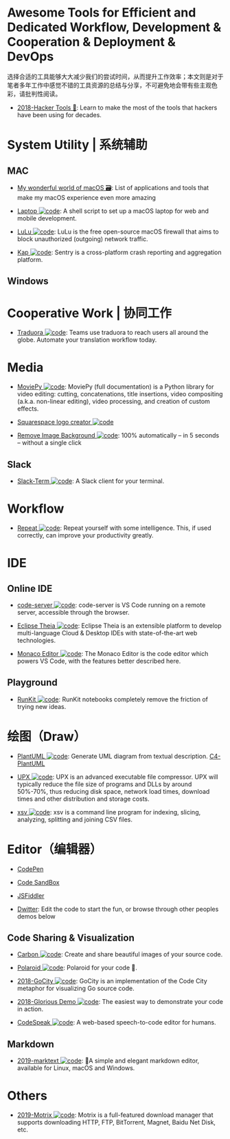 # Awesome Tools for Efficient and Dedicated Workflow, Development & Cooperation & Deployment & DevOps

选择合适的工具能够大大减少我们的尝试时间，从而提升工作效率；本文则是对于笔者多年工作中感觉不错的工具资源的总结与分享，不可避免地会带有些主观色彩，请批判性阅读。

- [2018-Hacker Tools 🎥](https://hacker-tools.github.io/): Learn to make the most of the tools that hackers have been using for decades.

# System Utility | 系统辅助

## MAC

- [My wonderful world of macOS 🗃️](https://github.com/nikitavoloboev/my-mac-os): List of applications and tools that make my macOS experience even more amazing

- [Laptop ![code](https://martrix-usa.oss-accelerate.aliyuncs.com/logo/code.svg)](https://github.com/thoughtbot/laptop): A shell script to set up a macOS laptop for web and mobile development.

- [LuLu ![code](https://martrix-usa.oss-accelerate.aliyuncs.com/logo/code.svg)](https://github.com/objective-see/LuLu): LuLu is the free open-source macOS firewall that aims to block unauthorized (outgoing) network traffic.

- [Kap ![code](https://martrix-usa.oss-accelerate.aliyuncs.com/logo/code.svg)](https://github.com/wulkano/kap): Sentry is a cross-platform crash reporting and aggregation platform.

## Windows

# Cooperative Work | 协同工作

- [Traduora ![code](https://martrix-usa.oss-accelerate.aliyuncs.com/logo/code.svg)](https://traduora.com/): Teams use traduora to reach users all around the globe. Automate your translation workflow today.

# Media

- [MoviePy ![code](https://martrix-usa.oss-accelerate.aliyuncs.com/logo/code.svg)](https://github.com/Zulko/moviepy): MoviePy (full documentation) is a Python library for video editing: cutting, concatenations, title insertions, video compositing (a.k.a. non-linear editing), video processing, and creation of custom effects.

- [Squarespace logo creator ![code](https://martrix-usa.oss-accelerate.aliyuncs.com/logo/code.svg)](https://logo.squarespace.com/)

- [Remove Image Background ![code](https://martrix-usa.oss-accelerate.aliyuncs.com/logo/code.svg)](https://www.remove.bg/): 100% automatically – in 5 seconds – without a single click

## Slack

- [Slack-Term ![code](https://martrix-usa.oss-accelerate.aliyuncs.com/logo/code.svg)](https://github.com/erroneousboat/slack-term): A Slack client for your terminal.

# Workflow

- [Repeat ![code](https://martrix-usa.oss-accelerate.aliyuncs.com/logo/code.svg)](https://github.com/repeats/Repeat): Repeat yourself with some intelligence. This, if used correctly, can improve your productivity greatly.

# IDE

## Online IDE

- [code-server ![code](https://martrix-usa.oss-accelerate.aliyuncs.com/logo/code.svg)](https://github.com/cdr/code-server): code-server is VS Code running on a remote server, accessible through the browser.

- [Eclipse Theia ![code](https://martrix-usa.oss-accelerate.aliyuncs.com/logo/code.svg)](https://www.theia-ide.org/): Eclipse Theia is an extensible platform to develop multi-language Cloud & Desktop IDEs with state-of-the-art web technologies.

- [Monaco Editor ![code](https://martrix-usa.oss-accelerate.aliyuncs.com/logo/code.svg)](https://github.com/Microsoft/monaco-editor): The Monaco Editor is the code editor which powers VS Code, with the features better described here.

## Playground

- [RunKit ![code](https://martrix-usa.oss-accelerate.aliyuncs.com/logo/code.svg)](https://runkit.com/home): RunKit notebooks completely remove the friction of trying new ideas.

# 绘图（Draw）

- [PlantUML ![code](https://martrix-usa.oss-accelerate.aliyuncs.com/logo/code.svg)](https://github.com/plantuml/plantuml): Generate UML diagram from textual description. [C4-PlantUML](https://github.com/RicardoNiepel/C4-PlantUML)

- [UPX ![code](https://martrix-usa.oss-accelerate.aliyuncs.com/logo/code.svg)](https://github.com/upx/upx): UPX is an advanced executable file compressor. UPX will typically reduce the file size of programs and DLLs by around 50%-70%, thus reducing disk space, network load times, download times and other distribution and storage costs.

- [xsv ![code](https://martrix-usa.oss-accelerate.aliyuncs.com/logo/code.svg)](https://github.com/BurntSushi/xsv): xsv is a command line program for indexing, slicing, analyzing, splitting and joining CSV files.

# Editor（编辑器）

- [CodePen]()

- [Code SandBox]()

- [JSFiddler]()

- [Dwitter](https://www.dwitter.net/): Edit the code to start the fun, or browse through other peoples demos below

## Code Sharing & Visualization

- [Carbon ![code](https://martrix-usa.oss-accelerate.aliyuncs.com/logo/code.svg)](https://github.com/dawnlabs/carbon): Create and share beautiful images of your source code.

- [Polaroid ![code](https://martrix-usa.oss-accelerate.aliyuncs.com/logo/code.svg)](https://github.com/octref/polacode): Polaroid for your code 📸.

- [2018-GoCity ![code](https://martrix-usa.oss-accelerate.aliyuncs.com/logo/code.svg)](https://go-city.github.io/#/github.com/gin-gonic/gin): GoCity is an implementation of the Code City metaphor for visualizing Go source code.

- [2018-Glorious Demo ![code](https://martrix-usa.oss-accelerate.aliyuncs.com/logo/code.svg)](https://github.com/glorious-codes/glorious-demo): The easiest way to demonstrate your code in action.

- [CodeSpeak ![code](https://martrix-usa.oss-accelerate.aliyuncs.com/logo/code.svg)](https://github.com/sethwilsonUS/codespeak): A web-based speech-to-code editor for humans.

## Markdown

- [2019-marktext ![code](https://martrix-usa.oss-accelerate.aliyuncs.com/logo/code.svg)](https://github.com/marktext/marktext): 📝A simple and elegant markdown editor, available for Linux, macOS and Windows.

# Others

- [2019-Motrix ![code](https://martrix-usa.oss-accelerate.aliyuncs.com/logo/code.svg)](https://github.com/agalwood/Motrix): Motrix is a full-featured download manager that supports downloading HTTP, FTP, BitTorrent, Magnet, Baidu Net Disk, etc.
